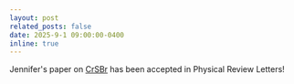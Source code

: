 ```yaml
---
layout: post
related_posts: false
date: 2025-9-1 09:00:00-0400
inline: true
---
```


Jennifer's paper on [CrSBr](/publications/#sears2025observation) has been accepted in Physical Review Letters!
